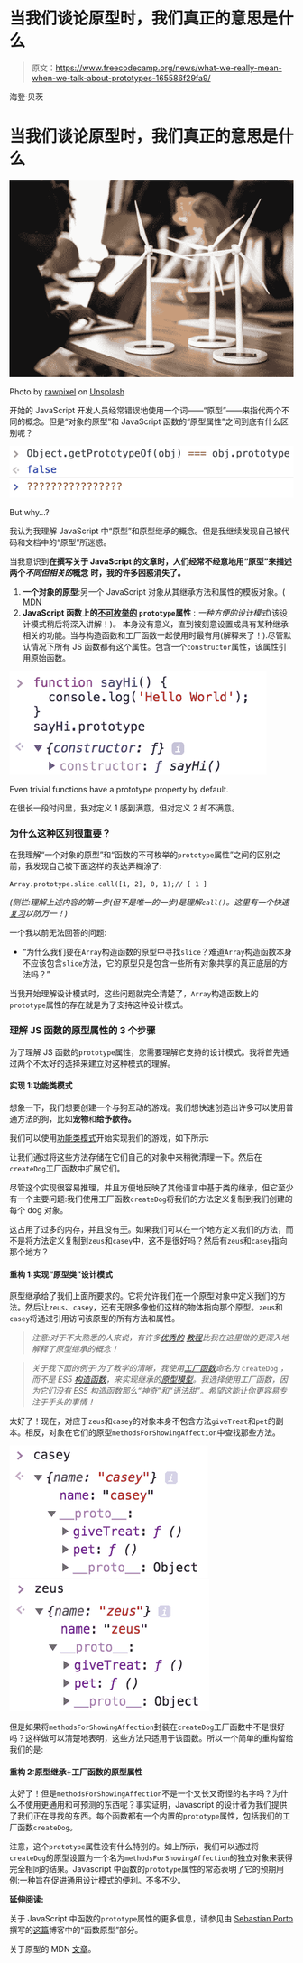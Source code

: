 # 当我们谈论原型时，我们真正的意思是什么

> 原文：<https://www.freecodecamp.org/news/what-we-really-mean-when-we-talk-about-prototypes-165586f29fa9/>

海登·贝茨

# 当我们谈论原型时，我们真正的意思是什么

![1*5dxjDGWBfN796dwrZcVHaw](img/e9f9f7627814ed2afa26bb0f1a4b8d24.png)

Photo by [rawpixel](https://unsplash.com/photos/ij3DVxU7qbc?utm_source=unsplash&utm_medium=referral&utm_content=creditCopyText) on [Unsplash](https://unsplash.com/search/photos/prototype?utm_source=unsplash&utm_medium=referral&utm_content=creditCopyText)

开始的 JavaScript 开发人员经常错误地使用一个词——“原型”——来指代两个不同的概念。但是“对象的原型”和 JavaScript 函数的“原型属性”之间到底有什么区别呢？

![1*L04gw3FTaj-fQE6b-bY2Ug](img/8312cbe1acd1bcf865b284c59b640bfd.png)

But why…?

我认为我理解 JavaScript 中“原型”和原型继承的概念。但是我继续发现自己被代码和文档中的“原型”所迷惑。

当我意识到**在撰写关于 JavaScript 的文章时，人们经常不经意地用“原型”来描述两个*不同但相关的*概念** **时，我的许多困惑消失了。**

1.  **一个对象的原型**:另一个 JavaScript 对象从其继承方法和属性的模板对象。( [MDN](https://developer.mozilla.org/en-US/docs/Learn/JavaScript/Objects/Object_prototypes)
2.  **JavaScript 函数上的[不可枚举的](https://stackoverflow.com/questions/17893718/what-does-enumerable-mean) `prototype`属性** : *一种方便的设计模式*(该设计模式稍后将深入讲解！)*。*
    本身没有意义，直到被刻意设置成具有某种继承相关的功能。当与构造函数和工厂函数一起使用时最有用(解释来了！).尽管默认情况下所有 JS 函数都有这个属性。包含一个`constructor`属性，该属性引用原始函数。

![1*Vmv0NSt-8jA_qOcbPuCzxA](img/9c1422b6b2d89bebaa3c73ae75db83e6.png)

Even trivial functions have a prototype property by default.

在很长一段时间里，我对定义 1 感到满意，但对定义 2 却不满意。

### 为什么这种区别很重要？

在我理解“一个对象的原型”和“函数的不可枚举的`prototype`属性”之间的区别之前，我发现自己被下面这样的表达弄糊涂了:

```
Array.prototype.slice.call([1, 2], 0, 1);// [ 1 ]
```

*(侧栏:理解上述内容的第一步(但不是唯一的一步)是理解`call()`。这里有一个快速[复习](https://developer.mozilla.org/en-US/docs/Web/JavaScript/Reference/Global_Objects/Function/call)以防万一！)*

一个我以前无法回答的问题:

*   “为什么我们要在`Array`构造函数的原型中寻找`slice`？难道`Array`构造函数本身不应该包含`slice`方法，它的原型只是包含一些所有对象共享的真正底层的方法吗？”

当我开始理解设计模式时，这些问题就完全清楚了，`Array`构造函数上的`prototype`属性的存在就是为了支持这种设计模式。

### 理解 JS 函数的原型属性的 3 个步骤

为了理解 JS 函数的`prototype`属性，您需要理解它支持的设计模式。我将首先通过两个不太好的选择来建立对这种模式的理解。

#### 实现 1:功能类模式

想象一下，我们想要创建一个与狗互动的游戏。我们想快速创造出许多可以使用普通方法的狗，比如**宠物**和**给予款待。**

我们可以使用[功能类模式](https://www.thegreatcodeadventure.com/javascripts-functional-class-pattern/)开始实现我们的游戏，如下所示:

让我们通过将这些方法存储在它们自己的对象中来稍微清理一下。然后在`createDog`工厂函数中扩展它们。

尽管这个实现很容易推理，并且方便地反映了其他语言中基于类的继承，但它至少有一个主要问题:我们使用工厂函数`createDog`将我们的方法定义复制到我们创建的每个 dog 对象。

这占用了过多的内存，并且没有[干](https://en.wikipedia.org/wiki/Don%27t_repeat_yourself)。如果我们可以在一个地方定义我们的方法，而不是将方法定义复制到`zeus`和`casey`中，这不是很好吗？然后有`zeus`和`casey`指向那个地方？

#### 重构 1:实现“原型类”设计模式

原型继承给了我们上面所要求的。它将允许我们在一个原型对象中定义我们的方法。然后让`zeus`、`casey`，还有无限多像他们这样的物体指向那个原型。`zeus`和`casey`将通过引用访问该原型的所有方法和属性。

> *注意:对于不太熟悉的人来说，有许多[优秀的](https://hackernoon.com/prototypes-in-javascript-5bba2990e04b) [教程](https://medium.freecodecamp.org/prototype-in-js-busted-5547ec68872)比我在这里做的更深入地解释了原型继承的概念！*

> *关于我下面的例子:为了教学的清晰，我使用[工厂函数](https://stackoverflow.com/questions/8698726/constructor-function-vs-factory-functions)命名为* `createDog` *，而不是 ES5 [构造函数](https://stackoverflow.com/questions/8698726/constructor-function-vs-factory-functions)，来实现继承的[原型模型](https://medium.com/javascript-scene/3-different-kinds-of-prototypal-inheritance-es6-edition-32d777fa16c9)。我选择使用工厂函数，因为它们没有 ES5 构造函数那么“神奇”和“语法甜”。希望这能让你更容易专注于手头的事情！*

太好了！现在，对应于`zeus`和`casey`的对象本身不包含方法`giveTreat`和`pet`的副本。相反，对象在它们的原型`methodsForShowingAffection`中查找那些方法。

![1*XDj8pysP_Qt6QUc94J7tWw](img/3e8c59eafb4f87ca054455f19d433aa0.png)![1*fFxKUWpR7gkaIkoiHG4i3w](img/aff54c89bed496ff59465d3e4a5f1828.png)

但是如果将`methodsForShowingAffection`封装在`createDog`工厂函数中不是很好吗？这样做可以清楚地表明，这些方法只适用于该函数。所以一个简单的重构留给我们的是:

#### 重构 2:原型继承+工厂函数的原型属性

太好了！但是`methodsForShowingAffection`不是一个又长又奇怪的名字吗？为什么不使用更通用和可预测的东西呢？事实证明，Javascript 的设计者为我们提供了我们正在寻找的东西。每个函数都有一个内置的`prototype`属性，包括我们的工厂函数`createDog`。

注意，这个`prototype`属性没有什么特别的。如上所示，我们可以通过将`createDog`的原型设置为一个名为`methodsForShowingAffection`的独立对象来获得完全相同的结果。Javascript 中函数的`prototype`属性的常态表明了它的预期用例:一种旨在促进通用设计模式的便利。不多不少。

**延伸阅读:**

关于 JavaScript 中函数的`prototype`属性的更多信息，请参见由 [Sebastian Porto](https://www.freecodecamp.org/news/what-we-really-mean-when-we-talk-about-prototypes-165586f29fa9/undefined) 撰写的[这篇](http://sporto.github.io/blog/2013/02/22/a-plain-english-guide-to-javascript-prototypes/)博客中的“函数原型”部分。

关于原型的 MDN [文章](https://developer.mozilla.org/en-US/docs/Learn/JavaScript/Objects/Object_prototypes)。